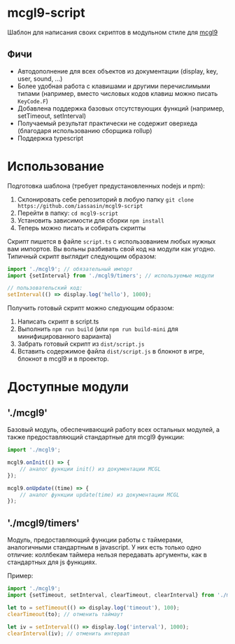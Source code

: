 # mcgl9-script

Шаблон для написания своих скриптов в модульном стиле для [mcgl9](https://forum.minecraft-galaxy.ru/wiki/1141)

## Фичи

- Автодополнение для всех объектов из документации (display, key, user, sound, ...)
- Более удобная работа с клавишами и другими перечислимыми типами (например, вместо числовых кодов клавиш можно писать `KeyCode.F`)
- Добавлена поддержка базовых отсутствующих функций (например, setTimeout, setInterval)
- Получаемый результат практически не содержит оверхеда (благодаря использованию сборщика rollup)
- Поддержка typescript

# Использование

Подготовка шаблона (требует предустановленных nodejs и npm):

1. Склонировать себе репозиторий в любую папку `git clone https://github.com/iassasin/mcgl9-script`
2. Перейти в папку: `cd mcgl9-script`
3. Установить зависимости для сборки `npm install`
4. Теперь можно писать и собирать скрипты

Скрипт пишется в файле `script.ts` с использованием любых нужных вам импортов. Вы вольны разбивать свой код на модули как угодно. Типичный скрипт выглядит следующим образом:

```ts
import './mcgl9'; // обязательный импорт
import {setInterval} from './mcgl9/timers'; // используемые модули

// пользовательский код:
setInterval(() => display.log('hello'), 1000);
```

Получить готовый скрипт можно следующим образом:

1. Написать скрипт в script.ts
2. Выполнить `npm run build` (или `npm run build-mini` для минифицированного варианта)
3. Забрать готовый скрипт из `dist/script.js`
4. Вставить содержимое файла `dist/script.js` в блокнот в игре, блокнот в mcgl9 и в проектор.

# Доступные модули

## './mcgl9'

Базовый модуль, обеспечивающий работу всех остальных модулей, а также предоставляющий стандартные для mcgl9 функции:

```ts
import './mcgl9';

mcgl9.onInit(() => {
	// аналог функции init() из документации MCGL
});

mcgl9.onUpdate((time) => {
	// аналог функции update(time) из документации MCGL
});
```

## './mcgl9/timers'

Модуль, предоставляющий функции работы с таймерами, аналогичными стандартным в javascript. У них есть только одно отличие: коллбекам таймера нельзя передавать аргументы, как в стандартных для js функциях.

Пример:
```ts
import './mcgl9';
import {setTimeout, setInterval, clearTimeout, clearInterval} from './mcgl9/timers';

let to = setTimeout(() => display.log('timeout'), 100);
clearTimeout(to); // отменить таймаут

let iv = setInterval(() => display.log('interval'), 1000);
clearInterval(iv); // отменить интервал
```